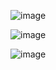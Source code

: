 ![image](https://github.com/user-attachments/assets/fd677f07-50bc-4ae4-b52a-7e70081649aa)

![image](https://github.com/user-attachments/assets/d656d444-0441-4420-a143-18380bf63f0b)

![image](https://github.com/user-attachments/assets/3549ac15-149f-43fe-ad9f-693f70402394)

